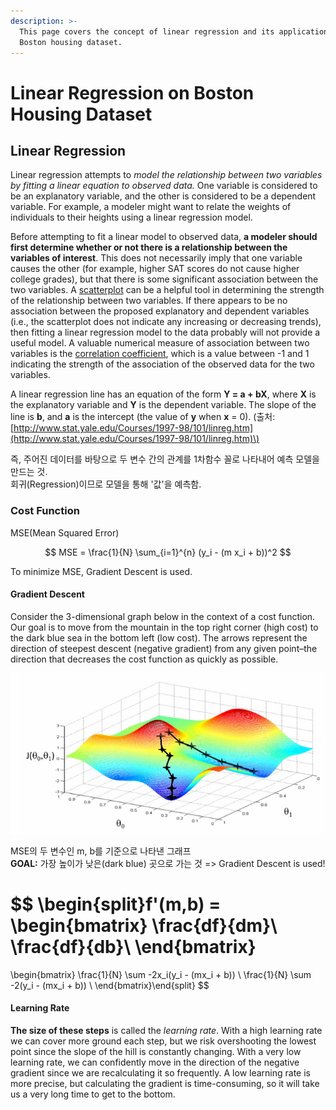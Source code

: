 ```yaml
---
description: >-
  This page covers the concept of linear regression and its application on
  Boston housing dataset.
---
```


# Linear Regression on Boston Housing Dataset

## Linear Regression

Linear regression attempts to _model the relationship between two variables by fitting a linear equation to observed data._ One variable is considered to be an explanatory variable, and the other is considered to be a dependent variable. For example, a modeler might want to relate the weights of individuals to their heights using a linear regression model.

Before attempting to fit a linear model to observed data, **a modeler should first determine whether or not there is a relationship between the variables of interest**. This does not necessarily imply that one variable causes the other \(for example, higher SAT scores do not cause higher college grades\), but that there is some significant association between the two variables. A [scatterplot](http://www.stat.yale.edu/Courses/1997-98/101/scatter.htm) can be a helpful tool in determining the strength of the relationship between two variables. If there appears to be no association between the proposed explanatory and dependent variables \(i.e., the scatterplot does not indicate any increasing or decreasing trends\), then fitting a linear regression model to the data probably will not provide a useful model. A valuable numerical measure of association between two variables is the [correlation coefficient](http://www.stat.yale.edu/Courses/1997-98/101/correl.htm), which is a value between -1 and 1 indicating the strength of the association of the observed data for the two variables.

A linear regression line has an equation of the form **Y = a + bX**, where **X** is the explanatory variable and **Y** is the dependent variable. The slope of the line is **b**, and **a** is the intercept \(the value of **y** when **x** = 0\). \(출처: [http://www.stat.yale.edu/Courses/1997-98/101/linreg.htm](http://www.stat.yale.edu/Courses/1997-98/101/linreg.htm)\)

즉, 주어진 데이터를 바탕으로 두 변수 간의 관계를 1차함수 꼴로 나타내어 예측 모델을 만드는 것.   
회귀\(Regression\)이므로 모델을 통해 '값'을 예측함.

### Cost Function

MSE\(Mean Squared Error\)

$$
MSE =  \frac{1}{N} \sum_{i=1}^{n} (y_i - (m x_i + b))^2
$$

To minimize MSE, Gradient Descent is used.

#### Gradient Descent

Consider the 3-dimensional graph below in the context of a cost function. Our goal is to move from the mountain in the top right corner \(high cost\) to the dark blue sea in the bottom left \(low cost\). The arrows represent the direction of steepest descent \(negative gradient\) from any given point–the direction that decreases the cost function as quickly as possible.

![Andrew Ng](.gitbook/assets/image%20%282%29.png)

MSE의 두 변수인 m, b를 기준으로 나타낸 그래프  
**GOAL:** 가장 높이가 낮은\(dark blue\) 곳으로 가는 것  =&gt; Gradient Descent is used!

$$
\begin{split}f'(m,b) =
   \begin{bmatrix}
     \frac{df}{dm}\\
     \frac{df}{db}\\
    \end{bmatrix}
=
   \begin{bmatrix}
     \frac{1}{N} \sum -2x_i(y_i - (mx_i + b)) \\
     \frac{1}{N} \sum -2(y_i - (mx_i + b)) \\
    \end{bmatrix}\end{split}
$$

#### Learning Rate

**The size of these steps** is called the _learning rate_. With a high learning rate we can cover more ground each step, but we risk overshooting the lowest point since the slope of the hill is constantly changing. With a very low learning rate, we can confidently move in the direction of the negative gradient since we are recalculating it so frequently. A low learning rate is more precise, but calculating the gradient is time-consuming, so it will take us a very long time to get to the bottom.





